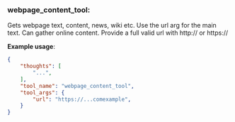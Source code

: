 ### webpage_content_tool:
Gets webpage text, content, news, wiki etc.
Use the url arg for the main text.
Can gather online content.
Provide a full valid url with http:// or https://

**Example usage**:
```json
{
    "thoughts": [
        "...",
    ],
    "tool_name": "webpage_content_tool",
    "tool_args": {
        "url": "https://...comexample",
    }
}
```